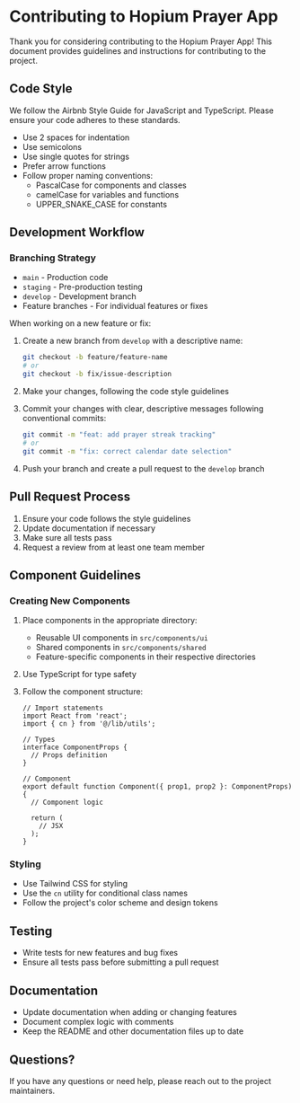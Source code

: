 # Contributing to Hopium Prayer App

Thank you for considering contributing to the Hopium Prayer App! This document provides guidelines and instructions for contributing to the project.

## Code Style

We follow the Airbnb Style Guide for JavaScript and TypeScript. Please ensure your code adheres to these standards.

- Use 2 spaces for indentation
- Use semicolons
- Use single quotes for strings
- Prefer arrow functions
- Follow proper naming conventions:
  - PascalCase for components and classes
  - camelCase for variables and functions
  - UPPER_SNAKE_CASE for constants

## Development Workflow

### Branching Strategy

- `main` - Production code
- `staging` - Pre-production testing
- `develop` - Development branch
- Feature branches - For individual features or fixes

When working on a new feature or fix:

1. Create a new branch from `develop` with a descriptive name:
   ```bash
   git checkout -b feature/feature-name
   # or
   git checkout -b fix/issue-description
   ```

2. Make your changes, following the code style guidelines

3. Commit your changes with clear, descriptive messages following conventional commits:
   ```bash
   git commit -m "feat: add prayer streak tracking"
   # or
   git commit -m "fix: correct calendar date selection"
   ```

4. Push your branch and create a pull request to the `develop` branch

## Pull Request Process

1. Ensure your code follows the style guidelines
2. Update documentation if necessary
3. Make sure all tests pass
4. Request a review from at least one team member

## Component Guidelines

### Creating New Components

1. Place components in the appropriate directory:
   - Reusable UI components in `src/components/ui`
   - Shared components in `src/components/shared`
   - Feature-specific components in their respective directories

2. Use TypeScript for type safety

3. Follow the component structure:
   ```tsx
   // Import statements
   import React from 'react';
   import { cn } from '@/lib/utils';
   
   // Types
   interface ComponentProps {
     // Props definition
   }
   
   // Component
   export default function Component({ prop1, prop2 }: ComponentProps) {
     // Component logic
     
     return (
       // JSX
     );
   }
   ```

### Styling

- Use Tailwind CSS for styling
- Use the `cn` utility for conditional class names
- Follow the project's color scheme and design tokens

## Testing

- Write tests for new features and bug fixes
- Ensure all tests pass before submitting a pull request

## Documentation

- Update documentation when adding or changing features
- Document complex logic with comments
- Keep the README and other documentation files up to date

## Questions?

If you have any questions or need help, please reach out to the project maintainers.
